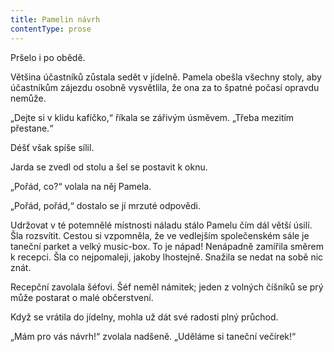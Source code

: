 ```yaml
---
title: Pamelin návrh
contentType: prose
---
```


Pršelo i po obědě.

Většina účastníků zůstala sedět v jídelně. Pamela obešla všechny stoly, aby účastníkům zájezdu osobně vysvětlila, že ona za to špatné počasí opravdu nemůže.

„Dejte si v klidu kafíčko,“ říkala se zářivým úsměvem. „Třeba mezitím přestane.“

Déšť však spíše sílil.

Jarda se zvedl od stolu a šel se postavit k oknu.

„Pořád, co?“ volala na něj Pamela.

„Pořád, pořád,“ dostalo se jí mrzuté odpovědi.

Udržovat v té potemnělé místnosti náladu stálo Pamelu čím dál větší úsilí. Šla rozsvítit. Cestou si vzpomněla, že ve vedlejším společenském sále je taneční parket a velký music-box. To je nápad! Nenápadně zamířila směrem k recepci. Šla co nejpomaleji, jakoby lhostejně. Snažila se nedat na sobě nic znát.

Recepční zavolala šéfovi. Šéf neměl námitek; jeden z volných číšníků se prý může postarat o malé občerstvení.

Když se vrátila do jídelny, mohla už dát své radosti plný průchod.

„Mám pro vás návrh!“ zvolala nadšeně. „Uděláme si taneční večírek!“

